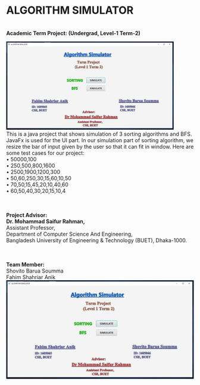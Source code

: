 
<h1>ALGORITHM SIMULATOR</h1> <br>
<b>Academic Term Project: (Undergrad, Level-1 Term-2)</b><br>

<p>

  
  <img src="https://github.com/shovito66/Algorithm-Simulator/blob/master/Screen%20Shot/SS%200.PNG" width="450" title="HOME"> <br> 
This is a java project that shows simulation of 3 sorting algorithms and BFS. JavaFx is used for the UI part.
In our simulation part of sorting algorithm, we resize the bar of input given by the user so that it can fit in window. 
Here are some test cases for our project: <br>
•	50000,100 <br>
•	250,500,800,1600 <br>
•	2500,1900,1200,300 <br>
•	50,60,250,30,15,60,10,50 <br>
•	70,50,15,45,20,10,40,60 <br>
•	60,50,40,30,20,15,10,4 <br>
</p><br><br>
<b>Project Advisor: </b><br>
<b>Dr. Mohammad Saifur Rahman,</b><br>
Assistant Professor, <br>
Department of Computer Science And Engineering,<br>
Bangladesh University of Engineering & Technology (BUET), Dhaka-1000.<br>

<br><br>
<b>Team Member:</b><br>
Shovito Barua Soumma<br>
Fahim Shahriar Anik<br>
![alt text](https://github.com/shovito66/Algorithm-Simulator/blob/master/Screen%20Shot/SS%200.PNG)

